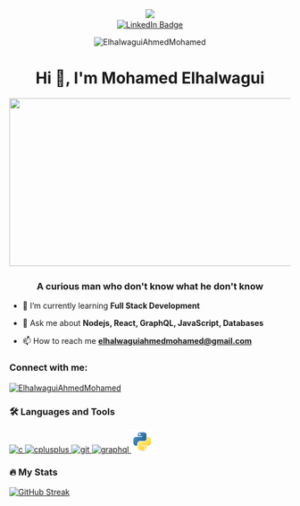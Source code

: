 <div id="header" align="center">
  <img src="https://media.giphy.com/media/M9gbBd9nbDrOTu1Mqx/giphy.gif" width="100"/>
</div>

<div id="badges" align="center">
  <a href="https://www.linkedin.com/in/mohamed-ahmed-elhalwagui/">
    <img src="https://img.shields.io/badge/LinkedIn-blue?style=for-the-badge&logo=linkedin&logoColor=white" alt="LinkedIn Badge"/>
  </a>
<p align="center"> <img src="https://komarev.com/ghpvc/?username=amrfikry&label=Profile%20views&color=0e75b6&style=flat" alt="ElhalwaguiAhmedMohamed" /> </p>

</div>
<h1 align="center">Hi 👋, I'm Mohamed Elhalwagui</h1>
<div align="center">
  <img src="https://media.giphy.com/media/zOvBKUUEERdNm/giphy.gif" width="600" height="300"/>
</div>
<h3 align="center">A curious man who don't know what he don't know</h3>

- 🌱 I’m currently learning **Full Stack Development**

- 💬 Ask me about **Nodejs, React, GraphQL, JavaScript, Databases**

- 📫 How to reach me **elhalwaguiahmedmohamed@gmail.com**

<h3 align="left">Connect with me:</h3>
<p align="left">
<a href="https://www.linkedin.com/in/mohamed-ahmed-elhalwagui/" target="blank"><img align="center" src="https://raw.githubusercontent.com/rahuldkjain/github-profile-readme-generator/master/src/images/icons/Social/linked-in-alt.svg" alt="ElhalwaguiAhmedMohamed" height="30" width="40" /></a>
</p>

### :hammer_and_wrench: Languages and Tools

<p align="left"> 
<a href="https://www.javascript.com/" target="_blank" rel="noreferrer"> 
  <img src="https://raw.githubusercontent.com/jmnote/z-icons/master/svg/javascript.svg" alt="c" width="40" height="40"/> </a> 
<a href="https://learn.microsoft.com/en-us/dotnet/csharp/" target="_blank" rel="noreferrer"> 
  <img src="https://raw.githubusercontent.com/jmnote/z-icons/master/svg/csharp.svg" alt="cplusplus" width="40" height="40"/> 
</a> 
<a href="https://dart.dev" target="_blank" rel="noreferrer"> 
  <img href="https://git-scm.com/" src="https://raw.githubusercontent.com/jmnote/z-icons/master/svg/git.svg" alt="git" width="40" height="40"/> 
</a> 
<a href="https://graphql.org" target="_blank" rel="noreferrer"> <img src="https://www.vectorlogo.zone/logos/graphql/graphql-icon.svg" alt="graphql" width="40" height="40"/> </a> 
 <a href="https://www.python.org" target="_blank" rel="noreferrer"> <img src="https://raw.githubusercontent.com/devicons/devicon/master/icons/python/python-original.svg" alt="python" width="40" height="40"/> </a> 

### :fire: My Stats

[![GitHub Streak](http://github-readme-streak-stats.herokuapp.com?user=ElhalwaguiAhmedMohamed&theme=dark&background=000000)](https://git.io/streak-stats)
